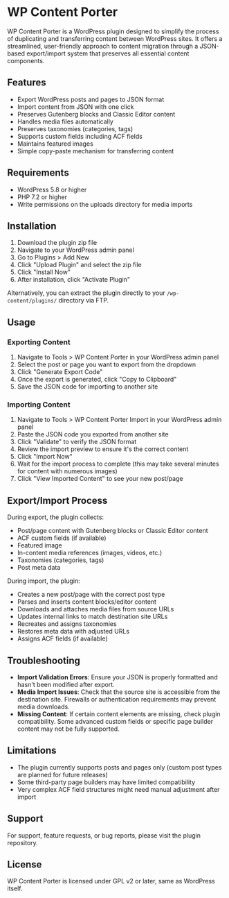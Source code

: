 # WP Content Porter

WP Content Porter is a WordPress plugin designed to simplify the process of duplicating and transferring content between WordPress sites. It offers a streamlined, user-friendly approach to content migration through a JSON-based export/import system that preserves all essential content components.

## Features

- Export WordPress posts and pages to JSON format
- Import content from JSON with one click
- Preserves Gutenberg blocks and Classic Editor content
- Handles media files automatically
- Preserves taxonomies (categories, tags)
- Supports custom fields including ACF fields
- Maintains featured images
- Simple copy-paste mechanism for transferring content

## Requirements

- WordPress 5.8 or higher
- PHP 7.2 or higher
- Write permissions on the uploads directory for media imports

## Installation

1. Download the plugin zip file
2. Navigate to your WordPress admin panel
3. Go to Plugins > Add New
4. Click "Upload Plugin" and select the zip file
5. Click "Install Now"
6. After installation, click "Activate Plugin"

Alternatively, you can extract the plugin directly to your `/wp-content/plugins/` directory via FTP.

## Usage

### Exporting Content

1. Navigate to Tools > WP Content Porter in your WordPress admin panel
2. Select the post or page you want to export from the dropdown
3. Click "Generate Export Code"
4. Once the export is generated, click "Copy to Clipboard"
5. Save the JSON code for importing to another site

### Importing Content

1. Navigate to Tools > WP Content Porter Import in your WordPress admin panel
2. Paste the JSON code you exported from another site
3. Click "Validate" to verify the JSON format
4. Review the import preview to ensure it's the correct content
5. Click "Import Now"
6. Wait for the import process to complete (this may take several minutes for content with numerous images)
7. Click "View Imported Content" to see your new post/page

## Export/Import Process

During export, the plugin collects:
- Post/page content with Gutenberg blocks or Classic Editor content
- ACF custom fields (if available)
- Featured image
- In-content media references (images, videos, etc.)
- Taxonomies (categories, tags)
- Post meta data

During import, the plugin:
- Creates a new post/page with the correct post type
- Parses and inserts content blocks/editor content
- Downloads and attaches media files from source URLs
- Updates internal links to match destination site URLs
- Recreates and assigns taxonomies
- Restores meta data with adjusted URLs
- Assigns ACF fields (if available)

## Troubleshooting

- **Import Validation Errors**: Ensure your JSON is properly formatted and hasn't been modified after export.
- **Media Import Issues**: Check that the source site is accessible from the destination site. Firewalls or authentication requirements may prevent media downloads.
- **Missing Content**: If certain content elements are missing, check plugin compatibility. Some advanced custom fields or specific page builder content may not be fully supported.

## Limitations

- The plugin currently supports posts and pages only (custom post types are planned for future releases)
- Some third-party page builders may have limited compatibility
- Very complex ACF field structures might need manual adjustment after import

## Support

For support, feature requests, or bug reports, please visit the plugin repository.

## License

WP Content Porter is licensed under GPL v2 or later, same as WordPress itself.
